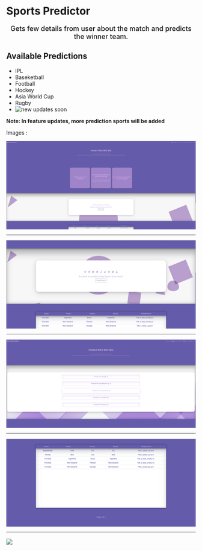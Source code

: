 # Sports Predictor


<div align="center" style="font-size: 18px; font-weight: 500;">

Gets few details from user about the match and predicts the winner team.

</div>

## Available Predictions 

- IPL
- Baseketball
- Football
- Hockey
- Asia World Cup
- Rugby
- <img src="https://thumbs.gfycat.com/BelatedBarrenAssassinbug-size_restricted.gif" alt="new updates soon" width="300px" height="30px">

**Note: In feature updates, more prediction sports will be added**

Images :

<img src="static/data/1.png" align="center">

----

<img src="static/data/2.png" align="center">

----

<img src="static/data/3.png" align="center">

----

<img src="static/data/4.png" align="center">

----

<img src="https://cdn.dribbble.com/users/2290234/screenshots/5336091/responsive.gif" align="center">